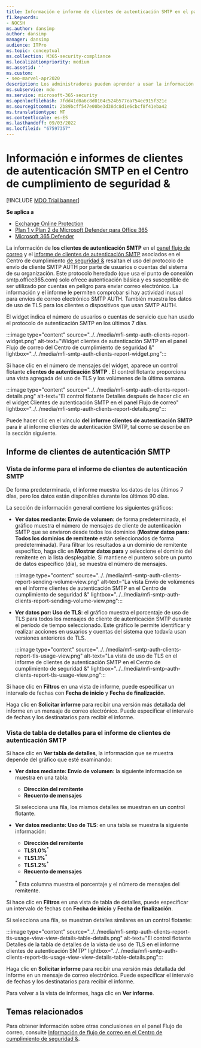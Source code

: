 ```yaml
---
title: Información e informe de clientes de autenticación SMTP en el panel flujo de correo
f1.keywords:
- NOCSH
ms.author: dansimp
author: dansimp
manager: dansimp
audience: ITPro
ms.topic: conceptual
ms.collection: M365-security-compliance
ms.localizationpriority: medium
ms.assetid: ''
ms.custom:
- seo-marvel-apr2020
description: Los administradores pueden aprender a usar la información y el informe de autenticación SMTP en el panel Flujo de correo del Centro de cumplimiento de seguridad & para supervisar a los remitentes de correo electrónico de su organización que usan SMTP autenticado (SMTP AUTH) para enviar mensajes de correo electrónico.
ms.subservice: mdo
ms.service: microsoft-365-security
ms.openlocfilehash: 7fdd41d0a6c8d0104c524b577ea754ec915f321c
ms.sourcegitcommit: 2b89bcff547e00be3d38dc8d1e6cbcf8f41eba42
ms.translationtype: MT
ms.contentlocale: es-ES
ms.lasthandoff: 09/03/2022
ms.locfileid: "67597357"
---
```

# <a name="smtp-auth-clients-insight-and-report-in-the-security--compliance-center"></a>Información e informes de clientes de autenticación SMTP en el Centro de cumplimiento de seguridad &

[!INCLUDE [MDO Trial banner](../includes/mdo-trial-banner.md)]

**Se aplica a**
- [Exchange Online Protection](exchange-online-protection-overview.md)
- [Plan 1 y Plan 2 de Microsoft Defender para Office 365](defender-for-office-365.md)
- [Microsoft 365 Defender](../defender/microsoft-365-defender.md)

La información de **los clientes de autenticación SMTP** en el [panel flujo de correo](mail-flow-insights-v2.md) y el [informe de clientes de autenticación SMTP](#smtp-auth-clients-report) asociados en el Centro de cumplimiento [de seguridad &](https://protection.office.com) resaltan el uso del protocolo de envío de cliente SMTP AUTH por parte de usuarios o cuentas del sistema de su organización. Este protocolo heredado (que usa el punto de conexión smtp.office365.com) solo ofrece autenticación básica y es susceptible de ser utilizado por cuentas en peligro para enviar correo electrónico. La información y el informe le permiten comprobar si hay actividad inusual para envíos de correo electrónico SMTP AUTH. También muestra los datos de uso de TLS para los clientes o dispositivos que usan SMTP AUTH.

El widget indica el número de usuarios o cuentas de servicio que han usado el protocolo de autenticación SMTP en los últimos 7 días.

:::image type="content" source="../../media/mfi-smtp-auth-clients-report-widget.png" alt-text="Widget clientes de autenticación SMTP en el panel Flujo de correo del Centro de cumplimiento de seguridad &" lightbox="../../media/mfi-smtp-auth-clients-report-widget.png":::

Si hace clic en el número de mensajes del widget, aparece un control flotante **clientes de autenticación SMTP** . El control flotante proporciona una vista agregada del uso de TLS y los volúmenes de la última semana.

:::image type="content" source="../../media/mfi-smtp-auth-clients-report-details.png" alt-text="El control flotante Detalles después de hacer clic en el widget Clientes de autenticación SMTP en el panel Flujo de correo" lightbox="../../media/mfi-smtp-auth-clients-report-details.png":::

Puede hacer clic en el vínculo **del informe clientes de autenticación SMTP** para ir al informe clientes de autenticación SMTP, tal como se describe en la sección siguiente.

## <a name="smtp-auth-clients-report"></a>Informe de clientes de autenticación SMTP

### <a name="report-view-for-the-smtp-auth-clients-report"></a>Vista de informe para el informe de clientes de autenticación SMTP

De forma predeterminada, el informe muestra los datos de los últimos 7 días, pero los datos están disponibles durante los últimos 90 días.

La sección de información general contiene los siguientes gráficos:

- **Ver datos mediante: Envío de volumen**: de forma predeterminada, el gráfico muestra el número de mensajes de cliente de autenticación SMTP que se enviaron desde todos los dominios (**Mostrar datos para: Todos los dominios de remitente** están seleccionados de forma predeterminada). Para filtrar los resultados a un dominio de remitente específico, haga clic en **Mostrar datos para** y seleccione el dominio del remitente en la lista desplegable. Si mantiene el puntero sobre un punto de datos específico (día), se muestra el número de mensajes.

  :::image type="content" source="../../media/mfi-smtp-auth-clients-report-sending-volume-view.png" alt-text="La vista Envío de volúmenes en el informe clientes de autenticación SMTP en el Centro de cumplimiento de seguridad &" lightbox="../../media/mfi-smtp-auth-clients-report-sending-volume-view.png":::

- **Ver datos por: Uso de TLS**: el gráfico muestra el porcentaje de uso de TLS para todos los mensajes de cliente de autenticación SMTP durante el período de tiempo seleccionado. Este gráfico le permite identificar y realizar acciones en usuarios y cuentas del sistema que todavía usan versiones anteriores de TLS.

  :::image type="content" source="../../media/mfi-smtp-auth-clients-report-tls-usage-view.png" alt-text="La vista de uso de TLS en el informe de clientes de autenticación SMTP en el Centro de cumplimiento de seguridad &" lightbox="../../media/mfi-smtp-auth-clients-report-tls-usage-view.png":::

Si hace clic en **Filtros** en una vista de informe, puede especificar un intervalo de fechas con **Fecha de inicio** y **Fecha de finalización**.

Haga clic en **Solicitar informe** para recibir una versión más detallada del informe en un mensaje de correo electrónico. Puede especificar el intervalo de fechas y los destinatarios para recibir el informe.

### <a name="details-table-view-for-the-smtp-auth-clients-report"></a>Vista de tabla de detalles para el informe de clientes de autenticación SMTP

Si hace clic en **Ver tabla de detalles**, la información que se muestra depende del gráfico que esté examinando:

- **Ver datos mediante: Envío de volumen**: la siguiente información se muestra en una tabla:

  - **Dirección del remitente**
  - **Recuento de mensajes**

  Si selecciona una fila, los mismos detalles se muestran en un control flotante.

- **Ver datos mediante: Uso de TLS**: en una tabla se muestra la siguiente información:

  - **Dirección del remitente**
  - **TLS1.0%**<sup>\*</sup>
  - **TLS1.1%**<sup>\*</sup>
  - **TLS1.2%**<sup>\*</sup>
  - **Recuento de mensajes**

  <sup>\*</sup> Esta columna muestra el porcentaje y el número de mensajes del remitente.

Si hace clic en **Filtros** en una vista de tabla de detalles, puede especificar un intervalo de fechas con **Fecha de inicio** y **Fecha de finalización**.

Si selecciona una fila, se muestran detalles similares en un control flotante:

:::image type="content" source="../../media/mfi-smtp-auth-clients-report-tls-usage-view-view-details-table-details.png" alt-text="El control flotante Detalles de la tabla de detalles de la vista de uso de TLS en el informe clientes de autenticación SMTP" lightbox="../../media/mfi-smtp-auth-clients-report-tls-usage-view-view-details-table-details.png":::

Haga clic en **Solicitar informe** para recibir una versión más detallada del informe en un mensaje de correo electrónico. Puede especificar el intervalo de fechas y los destinatarios para recibir el informe.

Para volver a la vista de informes, haga clic en **Ver informe**.

## <a name="related-topics"></a>Temas relacionados

Para obtener información sobre otras conclusiones en el panel Flujo de correo, consulte [Información de flujo de correo en el Centro de cumplimiento de seguridad &](mail-flow-insights-v2.md).
